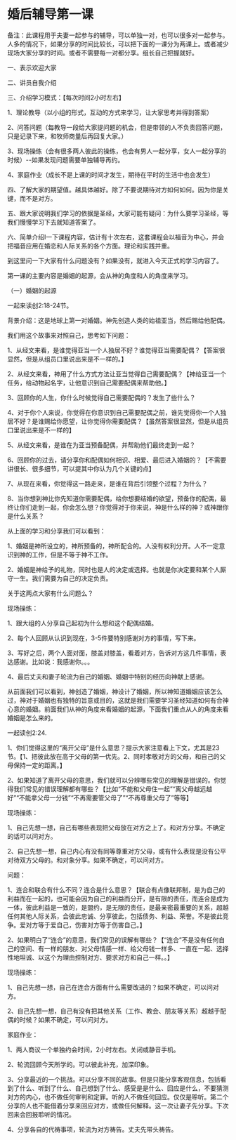 # 婚后辅导第一课



<p>备注：此课程用于夫妻一起参与的辅导，可以单独一对，也可以很多对一起参与。人多的情况下，如果分享的时间比较长，可以把下面的一课分为两课上。或者减少现场大家分享的时间。或者不需要每一对都分享。组长自己把握就好。</p>

<p>一、表示欢迎大家</p>

<p>二、讲员自我介绍</p>

<p>三、介绍学习模式：【每次时间2小时左右】</p>

<p>1、理论教导（以小组的形式，互动的方式来学习，让大家思考并得到答案）</p>

<p>2、问答问题（每教导一段给大家提问题的机会，但是带领的人不负责回答问题，只是记录下来，和牧师商量后再回复大家。）</p>

<p>3、现场操练（会有很多两人彼此的操练，也会有男人一起分享，女人一起分享的时候）--如果发现问题需要单独辅导再约。</p>

<p>4、家庭作业（成长不是上课的时间才发生，期待在平时的生活中也会发生）</p>

<p>四、了解大家的期望值。越具体越好。除了不要说期待对方如何如何。因为你是关键，而不是对方。</p>

<p>五、跟大家说明我们学习的依据是圣经，大家可能有疑问：为什么要学习圣经，等我们慢慢学习下去就知道答案了。</p>

<p>六、简单介绍I一下课程内容，估计有十次左右，这套课程会以福音为中心，并会把福音应用在婚恋和人际关系的各个方面。理论和实践并重。</p>

<p>到这里问一下大家有什么问题没有？如果没有，就进入今天正式的学习内容了。</p>

<p>第一课的主要内容是婚姻的起源，会从神的角度和人的角度来学习。</p>

<p>（一）婚姻的起源</p>

<p>一起来读创2:18-24节。</p>

<p>背景介绍：这是地球上第一对婚姻。神先创造人类的始祖亚当，然后赐给他配偶。</p>

<p>我们用这个故事来对照自己，思考如下问题：</p>

<p>1、从经文来看，是谁觉得亚当一个人独居不好？谁觉得亚当需要配偶？【答案很显然，但是从组员口里说出来是不一样的。】</p>

<p>2、从经文来看，神用了什么方式方法让亚当觉得自己需要配偶？【神给亚当一个任务，给动物起名字，让他意识到自己需要配偶来帮助他。】</p>

<p>3、回顾你的人生，你什么时候觉得自己需要配偶的？发生了些什么？</p>

<p>4、对于你个人来说，你觉得在你意识到自己需要配偶之前，谁先觉得你一个人独居不好？是谁赐给你愿望，让你觉得你需要配偶？【虽然答案很显然，但是从组员口里说出来是不一样的】</p>

<p>5、从经文来看，是谁在为亚当预备配偶，并帮助他们最终走到一起？</p>

<p>6、回顾你的过去，请分享你和配偶如何相识、相爱、最后进入婚姻的？【不需要讲很长、很多细节，可以提其中你认为几个关键的点】</p>

<p>7、从现在来看，你觉得这一路走来，是谁在背后引领整个过程？为什么？</p>

<p>8、当你想到神比你先知道你需要配偶，给你想要结婚的欲望，预备你的配偶，最终让你们走到一起，你会怎么想？你觉得对于你来说，神是什么样的神？或神跟你是什么关系？</p>

<p>从上面的学习和分享我们可以看到：</p>

<p>1、婚姻是神所设立的，神所预备的，神所配合的。人没有权利分开。人不一定意识到神的工作，但是不等于神不工作。</p>

<p>2、婚姻是神给予的礼物，同时也是人的决定或选择。也就是你决定要和某个人厮守一生。我们需要为自己的决定负责。</p>

<p>关于这两点大家有什么问题么？</p>

<p>现场操练：</p>

<p>1、跟大组的人分享自己起初为什么想和这个配偶结婚。</p>

<p>2、每个人回顾从认识到现在，3-5件要特别感谢对方的事情，写下来。</p>

<p>3、写好之后，两个人面对面，膝盖对膝盖，看着对方，告诉对方这几件事情，表达感谢。比如说：我感谢你。。。</p>

<p>4、最后丈夫和妻子轮流为自己的婚姻、婚姻中特别的经历向神献上感谢。</p>

<p>从前面我们可以看到，神创造了婚姻，神设计了婚姻，所以神知道婚姻应该怎么过，神对于婚姻也有独特的旨意或目的，这就是我们需要学习圣经知道如何有合神心意的婚姻。前面我们从神的角度来看婚姻的起源，下面我们重点从人的角度来看婚姻是怎么来的。</p>

<p>一起读创2:24.</p>

<p>1、你们觉得这里的“离开父母”是什么意思？提示大家注意看上下文，尤其是23节。【1、把彼此放在高于父母的第一优先。2、同时孝敬对方的父母，和自己的父母保持一定的距离。】</p>

<p>2、如果知道了离开父母的意思，我们就可以分辨哪些常见的理解是错误的。你觉得我们常见的错误理解都有哪些？【比如“不能和父母住一起”“离父母越远越好”“不能拿父母一分钱”“不再需要管父母了”“不再尊重父母了”等等】</p>

<p>现场操练：</p>

<p>1、自己先想一想，自己有哪些表现把父母放在对方之上了。和对方分享。不确定的话可以问对方。</p>

<p>2、自己先想一想，自己内心有没有同等尊重对方父母，或有什么表现是没有公平对待双方父母的。和对象分享。如果不确定，可以问对方。</p>

<p>问题：</p>

<p>1、连合和联合有什么不同？连合是什么意思？【联合有点像联邦制，是为自己的利益而在一起的，也可能会因为自己的利益而分开，是有限的责任，而连合是成为一体，彼此利益是一致的，是盟约，是无限的责任，是最亲密最重要的关系，超越任何其他人际关系，会彼此忠诚、分享彼此，包括债务、利益、荣誉。不是彼此竞争。爱对方等于爱自己，伤害对方等于伤害自己。】</p>

<p>2、如果明白了“连合”的意思，我们常见的误解有哪些？【“连合”不是没有任何自己的空间、有一样的朋友、对父母情感一样、给父母钱一样多、一直在一起、选择性地坦诚、以这个为理由控制对方、要求对方和自己一样。。】</p>

<p>现场操练：</p>

<p>1、自己先想一想，自己在连合方面有什么需要改进的？如果不确定，可以问对方。</p>

<p>2、自己先想一想，自己有没有把其他关系（工作、教会、朋友等关系）超越于配偶的时候？如果不确定，可以问对方。</p>

<p>家庭作业：</p>

<p>1、两人商议一个单独约会时间，2小时左右。关闭或静音手机。</p>

<p>2、轮流回顾今天所学的。可以彼此补充，加深印象。</p>

<p>3、分享最近的一个挑战。可以分享不同的故事。但是只能分享客观信息，包括看到了什么、听到了什么、自己想到了什么、感受是是什么、回应是什么，不要猜测对方的内心，也不做任何审判和定罪。听的人不做任何回应。仅仅是聆听。第二个分享的人也不能借着分享来回应对方，或做任何解释。这一次让妻子先分享。下次回来会回报聆听的情况。</p>

<p>4、分享各自的代祷事项，轮流为对方祷告。丈夫先带头祷告。</p>